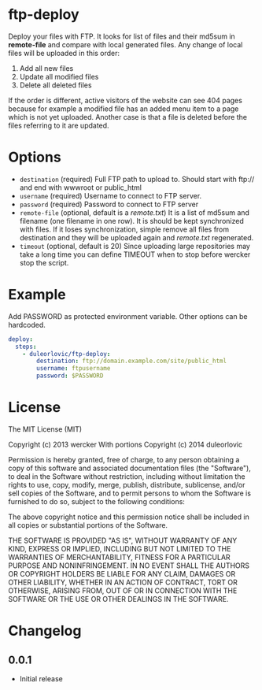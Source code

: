 # ftp-deploy

Deploy your files with FTP. It looks for list of files and their md5sum in **remote-file** and compare with local generated files. Any change of local files will be uploaded in this order:
1) Add all new files
2) Update all modified files
3) Delete all deleted files

If the order is different, active visitors of the website can see 404 pages because for example a modified file has an added menu item to a page which is not yet uploaded.
Another case is that a file is deleted before the files referring to it are updated.

# Options

* `destination` (required) Full FTP path to upload to. Should start with ftp:// and end with wwwroot or public_html
* `username` (required) Username to connect to FTP server.
* `password` (required) Password to connect to FTP server
* `remote-file` (optional, default is a *remote.txt*) It is a list of md5sum and filename (one filename in one row). It is should be kept synchronized with files. If it loses synchronization, simple remove all files from destination and they will be uploaded again and *remote.txt* regenerated.
* `timeout` (optional, default is 20) Since uploading large repositories may take a long time you can define TIMEOUT when to stop before wercker stop the script. 

# Example

Add PASSWORD as protected environment variable. Other options can be hardcoded.

```yaml
deploy:
  steps:
    - duleorlovic/ftp-deploy:
        destination: ftp://domain.example.com/site/public_html
        username: ftpusername
        password: $PASSWORD
```

# License

The MIT License (MIT)

Copyright (c) 2013 wercker
With portions Copyright (c) 2014 duleorlovic

Permission is hereby granted, free of charge, to any person obtaining a copy of
this software and associated documentation files (the "Software"), to deal in
the Software without restriction, including without limitation the rights to
use, copy, modify, merge, publish, distribute, sublicense, and/or sell copies of
the Software, and to permit persons to whom the Software is furnished to do so,
subject to the following conditions:

The above copyright notice and this permission notice shall be included in all
copies or substantial portions of the Software.

THE SOFTWARE IS PROVIDED "AS IS", WITHOUT WARRANTY OF ANY KIND, EXPRESS OR
IMPLIED, INCLUDING BUT NOT LIMITED TO THE WARRANTIES OF MERCHANTABILITY, FITNESS
FOR A PARTICULAR PURPOSE AND NONINFRINGEMENT. IN NO EVENT SHALL THE AUTHORS OR
COPYRIGHT HOLDERS BE LIABLE FOR ANY CLAIM, DAMAGES OR OTHER LIABILITY, WHETHER
IN AN ACTION OF CONTRACT, TORT OR OTHERWISE, ARISING FROM, OUT OF OR IN
CONNECTION WITH THE SOFTWARE OR THE USE OR OTHER DEALINGS IN THE SOFTWARE.

# Changelog


## 0.0.1

- Initial release
